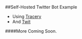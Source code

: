 ##Self-Hosted Twitter Bot Example
- Using [Tracery](https://www.npmjs.com/package/tracery-grammar)
- And [Twit](https://www.npmjs.com/package/twit)

####More Coming Soon.